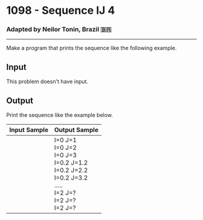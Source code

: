 # 1098 - Sequence IJ 4
### Adapted by Neilor Tonin, Brazil <span>&#x1f1e7;&#x1f1f7;</span>
---

Make a program that prints the sequence like the following example.

## Input

This problem doesn't have input.

## Output

Print the sequence like the example below.

| Input Sample | Output Sample |
| --- | --- |
||I=0 J=1</br>I=0 J=2</br>I=0 J=3</br>I=0.2 J=1.2</br>I=0.2 J=2.2</br>I=0.2 J=3.2</br>.....</br>I=2 J=?</br>I=2 J=?</br>I=2 J=?|